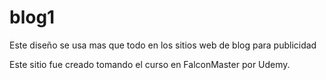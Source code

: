 # blog1
Este diseño se usa mas que todo en los sitios web de blog para publicidad

Este sitio fue creado tomando el curso en FalconMaster por Udemy.
